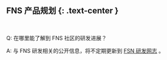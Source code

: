 FNS 产品规划 {: .text-center }
----------------

&nbsp;

Q: 在哪里能了解到 FNS 社区的研发进展？

A: 与 FNS 研发相关的公开信息，将不定期更新到 [FSN 研发网志](https://netlog.fn-share.com/netlog/md/oakykb2jt8sd4l377u5aul2jjj76d6z) 。
